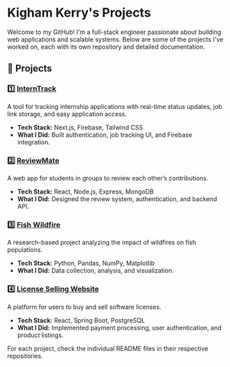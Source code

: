 # Kigham Kerry's Projects  

Welcome to my GitHub! I'm a full-stack engineer passionate about building web applications and scalable systems. Below are some of the projects I've worked on, each with its own repository and detailed documentation.  

## 📌 Projects  

### 1️⃣ [InternTrack](https://github.com/your-username/interntrack)  
A tool for tracking internship applications with real-time status updates, job link storage, and easy application access.  
- **Tech Stack:** Next.js, Firebase, Tailwind CSS  
- **What I Did:** Built authentication, job tracking UI, and Firebase integration.  

### 2️⃣ [ReviewMate](https://github.com/your-username/reviewmate)  
A web app for students in groups to review each other’s contributions.  
- **Tech Stack:** React, Node.js, Express, MongoDB  
- **What I Did:** Designed the review system, authentication, and backend API.  

### 3️⃣ [Fish Wildfire](https://github.com/your-username/fish-wildfire)  
A research-based project analyzing the impact of wildfires on fish populations.  
- **Tech Stack:** Python, Pandas, NumPy, Matplotlib  
- **What I Did:** Data collection, analysis, and visualization.  

### 4️⃣ [License Selling Website](https://github.com/your-username/license-selling)  
A platform for users to buy and sell software licenses.  
- **Tech Stack:** React, Spring Boot, PostgreSQL  
- **What I Did:** Implemented payment processing, user authentication, and product listings.  

For each project, check the individual README files in their respective repositories.  
